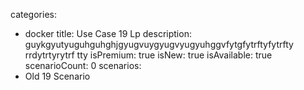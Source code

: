 categories:
  - docker
title: Use Case 19 Lp
description: guykgyutyuguhguhghjgyugvuygyugvyugyuhggvfytgfytrftyfytrfty rrdytrtyrytrf tty
isPremium: true
isNew: true
isAvailable: true
scenarioCount: 0
scenarios: 
  - Old 19 Scenario
